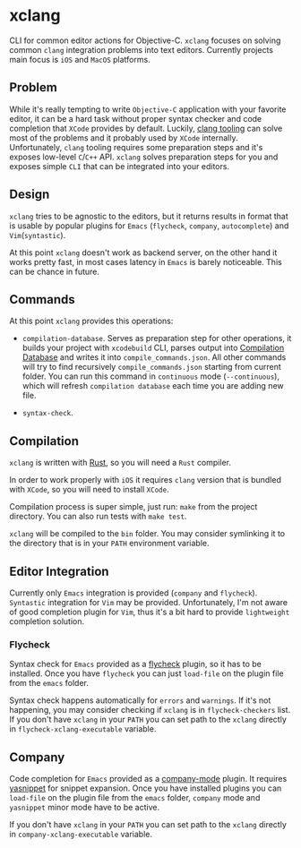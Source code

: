 # xclang

CLI for common editor actions for Objective-C. `xclang` focuses on solving common `clang` integration problems into text editors. Currently projects main focus is `iOS` and `MacOS` platforms.

## Problem

While it's really tempting to write `Objective-C` application with your favorite editor, it can be a hard task without proper syntax checker and code completion that `XCode` provides by default. Luckily, [clang tooling](http://clang.llvm.org/doxygen/index.html) can solve most of the problems and it probably used by `XCode` internally. Unfortunately, `clang` tooling requires some preparation steps and it's exposes low-level `C`/`C++` API. `xclang` solves preparation steps for you and exposes simple `CLI` that can be integrated into your editors.

## Design

`xclang` tries to be agnostic to the editors, but it returns results in format that is usable by popular plugins for `Emacs` (`flycheck`, `company`, `autocomplete`) and `Vim`(`syntastic`).

At this point `xclang` doesn't work as backend server, on the other hand it works pretty fast, in most cases latency in `Emacs` is barely noticeable. This can be chance in future.

## Commands

At this point `xclang` provides this operations:

- `compilation-database`. Serves as preparation step for other operations, it builds your project with `xcodebuild` CLI, parses output into [Compilation Database](http://clang.llvm.org/docs/JSONCompilationDatabase.html) and writes it into `compile_commands.json`. All other commands will try to find recursively `compile_commands.json` starting from current folder. You can run this command in `continuous` mode (`--continuous`), which will refresh `compilation database` each time you are adding new file.

- `syntax-check`.

## Compilation

`xclang` is written with [Rust](http://www.rust-lang.org), so you will need a `Rust` compiler.

In order to work properly with `iOS` it requires `clang` version that is bundled with `XCode`, so you will need to install `XCode`.

Compilation process is super simple, just run: `make` from the project directory. You can also run tests with `make test`.

`xclang` will be compiled to the `bin` folder. You may consider symlinking it to the directory that is in your `PATH` environment variable.

## Editor Integration

Currently only `Emacs` integration is provided (`company` and `flycheck`). `Syntastic` integration for `Vim` may be provided. Unfortunately, I'm not aware of good completion plugin for `Vim`, thus it's a bit hard to provide `lightweight` completion solution.

### Flycheck

Syntax check for `Emacs` provided as a [flycheck](https://github.com/flycheck/flycheck) plugin, so it has to be installed. Once you have `flycheck` you can just `load-file` on the plugin file from the `emacs` folder.

Syntax check happens automatically for `errors` and `warnings`. If it's not happening, you may consider checking if `xclang` is in `flycheck-checkers` list. If you don't have `xclang` in your `PATH` you can set path to the `xclang` directly in `flycheck-xclang-executable` variable.

## Company

Code completion for `Emacs` provided as a [company-mode](https://github.com/company-mode/company-mode) plugin. It requires [yasnippet](https://github.com/capitaomorte/yasnippet) for snippet expansion. Once you have installed plugins you can `load-file` on the plugin file from the `emacs` folder, `company` mode and `yasnippet` minor mode have to be active.

If you don't have `xclang` in your `PATH` you can set path to the `xclang` directly in `company-xclang-executable` variable.
